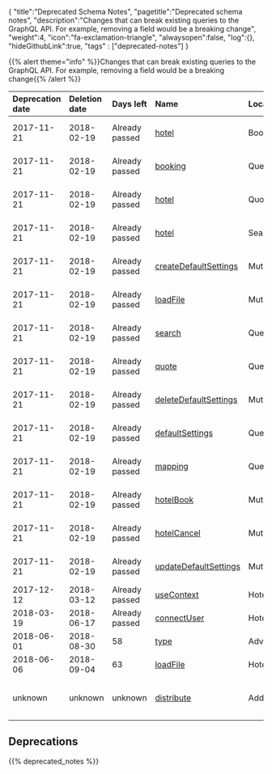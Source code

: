 {
  "title":"Deprecated Schema Notes",
  "pagetitle":"Deprecated schema notes",
  "description":"Changes that can break existing queries to the GraphQL API. For example, removing a field would be a breaking change",
  "weight":4,
  "icon":"fa-exclamation-triangle",
  "alwaysopen":false,
  "log":{},
  "hideGithubLink":true,
  "tags" : ["deprecated-notes"]
}

{{% alert theme="info" %}}Changes that can break existing queries to the GraphQL API. For example, removing a field would be a breaking change{{% /alert %}}


|Deprecation date|Deletion date|Days left|Name|Location|Deprecation Reason|
|:--|:--|:--|:--|:--|:--|
|2017-11-21|2018-02-19|Already passed|[hotel](/travelgatex/reference/objects/hotelbooking)|Booking|You can find it in query at HotelX|
|2017-11-21|2018-02-19|Already passed|[booking](/travelgatex/reference/objects/booking)|Query|You can find it in query at HotelX|
|2017-11-21|2018-02-19|Already passed|[hotel](/travelgatex/reference/objects/hotelquote)|Quote|You can find it in query at HotelX|
|2017-11-21|2018-02-19|Already passed|[hotel](/travelgatex/reference/objects/hotelsearch)|Search|You can find it in query at HotelX|
|2017-11-21|2018-02-19|Already passed|[createDefaultSettings](/travelgatex/reference/objects/defaultsettings)|Mutation|You can find it in query at Admin|
|2017-11-21|2018-02-19|Already passed|[loadFile](/travelgatex/reference/scalars/string)|Mutation|You can find it in query at Admin|
|2017-11-21|2018-02-19|Already passed|[search](/travelgatex/reference/objects/search)|Query|You can find it in query at HotelX|
|2017-11-21|2018-02-19|Already passed|[quote](/travelgatex/reference/objects/quote)|Query|You can find it in query at HotelX|
|2017-11-21|2018-02-19|Already passed|[deleteDefaultSettings](/travelgatex/reference/scalars/boolean)|Mutation|You can find it in query at Admin|
|2017-11-21|2018-02-19|Already passed|[defaultSettings](/travelgatex/reference/objects/defaultsettings)|Query|You can find it in query at HotelX|
|2017-11-21|2018-02-19|Already passed|[mapping](/travelgatex/reference/objects/mapping)|Query|You can find it in query at HotelX|
|2017-11-21|2018-02-19|Already passed|[hotelBook](/travelgatex/reference/objects/hotelbookpayload)|Mutation|You can find it in query at HotelX|
|2017-11-21|2018-02-19|Already passed|[hotelCancel](/travelgatex/reference/objects/hotelcancelpayload)|Mutation|You can find it in query at HotelX|
|2017-11-21|2018-02-19|Already passed|[updateDefaultSettings](/travelgatex/reference/objects/defaultsettings)|Mutation|You can find it in query at Admin|
|2017-12-12|2018-03-12|Already passed|[useContext](/travelgatex/reference/scalars/boolean)|HotelSettingsInput|Redundant.|
|2018-03-19|2018-06-17|Already passed|[connectUser](/travelgatex/reference/scalars/string)|HotelSettingsInput|Redundant.|
|2018-06-01|2018-08-30|58|[type](/travelgatex/reference/scalars/string)|AdviseMessage||
|2018-06-06|2018-09-04|63|[loadFile](/travelgatex/reference/scalars/string)|HotelXMutation||
|unknown|unknown|unknown|[distribute](/travelgatex/reference/scalars/json)|AddOns|You can find it in distribution AddOn|

## Deprecations
{{% deprecated_notes %}}
